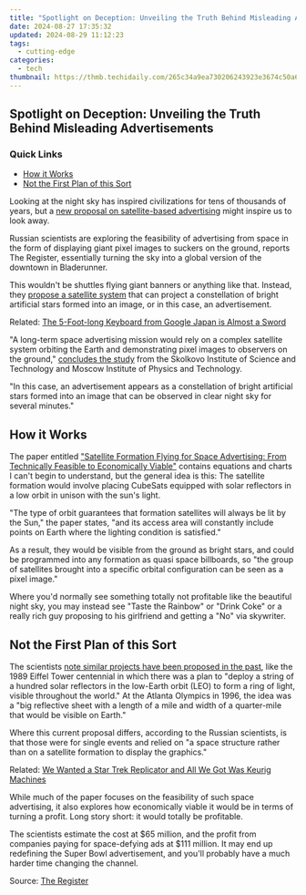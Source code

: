 ```yaml
---
title: "Spotlight on Deception: Unveiling the Truth Behind Misleading Advertisements"
date: 2024-08-27 17:35:32
updated: 2024-08-29 11:12:23
tags:
  - cutting-edge
categories:
  - tech
thumbnail: https://thmb.techidaily.com/265c34a9ea730206243923e3674c50a6adee1664031b51ad4dc762eeccdfd025.jpg
---
```


## Spotlight on Deception: Unveiling the Truth Behind Misleading Advertisements

### Quick Links

* [How it Works](https://bypass-frp.techidaily.com/in-2024-ultimate-guide-from-honor-magic-5-lite-frp-bypass-by-drfone-android/)
* [Not the First Plan of this Sort](https://facebook-clips.techidaily.com/in-2024-download-fb-links-8-free-online-tools/)

 Looking at the night sky has inspired civilizations for tens of thousands of years, but a [new proposal on satellite-based advertising](https://www.mdpi.com/2226-4310/9/8/419/htm#) might inspire us to look away.

 Russian scientists are exploring the feasibility of advertising from space in the form of displaying giant pixel images to suckers on the ground, reports The Register, essentially turning the sky into a global version of the downtown in Bladerunner.

 This wouldn't be shuttles flying giant banners or anything like that. Instead, they [propose a satellite system](https://www.mdpi.com/2226-4310/9/8/419/htm#B6-aerospace-09-00419) that can project a constellation of bright artificial stars formed into an image, or in this case, an advertisement.

Related: [The 5-Foot-long Keyboard from Google Japan is Almost a Sword](https://facebook-video-content.techidaily.com/new-in-2024-enhancing-iphoneandroid-video-clarity-on-facebook/) 

 "A long-term space advertising mission would rely on a complex satellite system orbiting the Earth and demonstrating pixel images to observers on the ground," [concludes the study](https://www.mdpi.com/2226-4310/9/8/419/htm#B6-aerospace-09-00419) from the Skolkovo Institute of Science and Technology and Moscow Institute of Physics and Technology.

 "In this case, an advertisement appears as a constellation of bright artificial stars formed into an image that can be observed in clear night sky for several minutes."

##  How it Works

 The paper entitled ["Satellite Formation Flying for Space Advertising: From Technically Feasible to Economically Viable"](https://www.mdpi.com/2226-4310/9/8/419/htm#B6-aerospace-09-00419) contains equations and charts I can't begin to understand, but the general idea is this: The satellite formation would involve placing CubeSats equipped with solar reflectors in a low orbit in unison with the sun's light.

 "The type of orbit guarantees that formation satellites will always be lit by the Sun," the paper states, "and its access area will constantly include points on Earth where the lighting condition is satisfied."

 As a result, they would be visible from the ground as bright stars, and could be programmed into any formation as quasi space billboards, so "the group of satellites brought into a specific orbital configuration can be seen as a pixel image."

 Where you'd normally see something totally not profitable like the beautiful night sky, you may instead see "Taste the Rainbow" or "Drink Coke" or a really rich guy proposing to his girlfriend and getting a "No" via skywriter.

##  Not the First Plan of this Sort

 The scientists [note similar projects have been proposed in the past](https://www.mdpi.com/2226-4310/9/8/419/htm#B6-aerospace-09-00419), like the 1989 Eiffel Tower centennial in which there was a plan to "deploy a string of a hundred solar reflectors in the low-Earth orbit (LEO) to form a ring of light, visible throughout the world." At the Atlanta Olympics in 1996, the idea was a "big reflective sheet with a length of a mile and width of a quarter-mile that would be visible on Earth."

 Where this current proposal differs, according to the Russian scientists, is that those were for single events and relied on "a space structure rather than on a satellite formation to display the graphics."

Related: [We Wanted a Star Trek Replicator and All We Got Was Keurig Machines](https://tiktok-video-recordings.techidaily.com/new-unforeseen-tiktok-reset-are-posts-retrievable-for-2024/) 

 While much of the paper focuses on the feasibility of such space advertising, it also explores how economically viable it would be in terms of turning a profit. Long story short: it would totally be profitable.

 The scientists estimate the cost at $65 million, and the profit from companies paying for space-defying ads at $111 million. It may end up redefining the Super Bowl advertisement, and you'll probably have a much harder time changing the channel.

 Source: [The Register](https://www.theregister.com/2022/10/06/space%5Fsatellite%5Fadvertising/)

<ins class="adsbygoogle"
     style="display:block"
     data-ad-format="autorelaxed"
     data-ad-client="ca-pub-7571918770474297"
     data-ad-slot="1223367746"></ins>



<ins class="adsbygoogle"
     style="display:block"
     data-ad-client="ca-pub-7571918770474297"
     data-ad-slot="8358498916"
     data-ad-format="auto"
     data-full-width-responsive="true"></ins>

